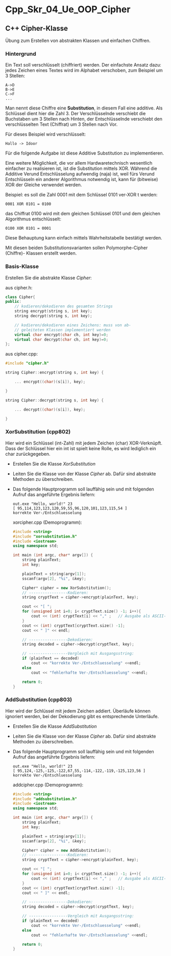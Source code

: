 # Cpp_Skr_04_Ue_OOP_Cipher

## C++ Cipher-Klasse

Übung zum Erstellen von abstrakten Klassen und einfachen Chiffren.

### Hintergrund

Ein Text soll verschlüsselt (chiffriert) werden. Der einfachste Ansatz dazu: jedes Zeichen eines Textes wird im Alphabet verschoben, zum Beispiel um 3 Stellen:

```
A->D
B->E
C->F
...
```

Man nennt diese Chiffre eine **Substitution**, in diesem Fall eine additive. Als Schlüssel dient hier die Zahl 3. Der Verschlüsselnde verschiebt die Buchstaben um 3 Stellen nach Hinten, der Entschlüsselnde verschiebt den verschlüsselten Text (Chiffrat) um 3 Stellen nach Vor.

Für dieses Beispiel wird verschlüsselt:

```
Hallo -> Idoor
```

Für die folgende Aufgabe ist diese Additive Substitution zu implementieren.

Eine weitere Möglichkeit, die vor allem Hardwaretechnisch wesentlich einfacher zu realisieren ist, ist die Substitution mittels XOR. Während die Additive Verund Entschlüsselung aufwendig (naja) ist, weil fürs Verund Entschlüsseln ein anderer Algorithmus notwendig ist, kann für (bitweise) XOR der Gleiche verwendet werden.

Beispiel: es soll die Zahl 0001 mit dem Schlüssel 0101 ver-XOR t werden:

```
0001 XOR 0101 = 0100
```

das Chiffrat 0100 wird mit dem gleichen Schlüssel 0101 und dem gleichen Algorithmus entschlüsselt:

```
0100 XOR 0101 = 0001
```

Diese Behauptung kann einfach mittels Wahrheitstabelle bestätigt werden.

Mit diesen beiden Substitutionsvarianten sollen Polymorphe-Cipher (Chiffre)- Klassen erstellt werden.

### Basis-Klasse

Erstellen Sie die abstrakte Klasse *Cipher*:

aus cipher.h:

```c++
class Cipher{
public:
    // kodieren/dekodieren des gesamten Strings
    string encrypt(string s, int key);
    string decrypt(string s, int key);

    // kodieren/dekodieren eines Zeichens: muss von ab-
    // geleiteten Klassen implementiert werden
    virtual char encrypt(char ch, int key)=0;
    virtual char decrypt(char ch, int key)=0;
};
```

aus cipher.cpp:

```c++
#include "cipher.h"

string Cipher::encrypt(string s, int key) {

    ... encrypt((char)(s[i]), key);

}

string Cipher::decrypt(string s, int key) {

    ... decrypt((char)(s[i]), key);

}
```

### XorSubstitution (cpp802)

Hier wird ein Schlüssel (int-Zahl) mit jedem Zeichen (char) XOR-Verknüpft. Dass der Schlüssel hier ein int ist spielt keine Rolle, es wird lediglich ein char zurückgegeben.

- Erstellen Sie die Klasse *XorSubstitution*

- Leiten Sie die Klasse von der Klasse *Cipher* ab. Dafür sind abstrakte Methoden zu überschreiben.

- Das folgende Hauptprogramm soll lauffähig sein und mit folgenden Aufruf das angeführte Ergebnis liefern:

  ```
  out.exe "Hello, world!" 23
  [ 95,114,123,123,120,59,55,96,120,101,123,115,54 ]
  korrekte Ver-/Entschluesselung
  ```

  xorcipher.cpp (Demoprogramm):

  ```c++
  #include <string>
  #include "xorsubstitution.h"
  #include <iostream>
  using namespace std;
  
  int main (int argc, char* argv[]) {
      string plainText;
      int key;
  
      plainText = string(argv[1]);
      sscanf(argv[2], "%i", &key);
  
      Cipher* cipher = new XorSubstitution();
      // -----------------Kodieren:
      string cryptText = cipher->encrypt(plainText, key);
  
      cout << "[ ";
      for (unsigned int i=0; i< cryptText.size() -1; i++){
          cout << (int) cryptText[i] << "," ;   // Ausgabe als ASCII-Codes
      }
      cout << (int) cryptText[cryptText.size() -1];
      cout << " ]" << endl;
  
      // -----------------Dekodieren:
      string decoded = cipher->decrypt(cryptText, key);
  
      // -----------------Vergleich mit Ausgangsstring:
      if (plainText == decoded)
          cout << "korrekte Ver-/Entschluesselung" <<endl;
      else
          cout << "fehlerhafte Ver-/Entschluesselung" <<endl;
  
      return 0;
  }
  ```

### AddSubstitution (cpp803)

Hier wird der Schlüssel mit jedem Zeichen addiert. Überläufe können ignoriert werden, bei der Dekodierung gibt es entsprechende Unterläufe.

- Erstellen Sie die Klasse *AddSubstitution*

- Leiten Sie die Klasse von der Klasse *Cipher* ab. Dafür sind abstrakte Methoden zu überschreiben.

- Das folgende Hauptprogramm soll lauffähig sein und mit folgenden Aufruf das angeführte Ergebnis liefern:

  ```
  out.exe "Hello, world!" 23
  [ 95,124,-125,-125,-122,67,55,-114,-122,-119,-125,123,56 ]
  korrekte Ver-/Entschluesselung
  ```

  addcipher.cpp (Demoprogramm):

  ```c++
  #include <string>
  #include "addsubstitution.h"
  #include <iostream>
  using namespace std;
  
  int main (int argc, char* argv[]) {
      string plainText;
      int key;
  
      plainText = string(argv[1]);
      sscanf(argv[2], "%i", &key);
  
      Cipher* cipher = new AddSubstitution();
      // -----------------Kodieren:
      string cryptText = cipher->encrypt(plainText, key);
  
      cout << "[ ";
      for (unsigned int i=0; i< cryptText.size() -1; i++){
          cout << (int) cryptText[i] << "," ;   // Ausgabe als ASCII-Codes
      }
      cout << (int) cryptText[cryptText.size() -1];
      cout << " ]" << endl;
  
      // -----------------Dekodieren:
      string decoded = cipher->decrypt(cryptText, key);
  
      // -----------------Vergleich mit Ausgangsstring:
      if (plainText == decoded)
          cout << "korrekte Ver-/Entschluesselung" <<endl;
      else
          cout << "fehlerhafte Ver-/Entschluesselung" <<endl;
  
      return 0;
  }
  ```

